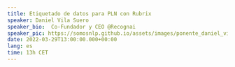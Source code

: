 ```yaml
---
title: Etiquetado de datos para PLN con Rubrix
speaker: Daniel Vila Suero
speaker_bio:  Co-Fundador y CEO @Recognai
speaker_pic: https://somosnlp.github.io/assets/images/ponente_daniel_vila.jpg
date: 2022-03-29T13:00:00.000+00:00
lang: es
time: 13h CET
---
```


<EventSummary
    description="En este taller práctico mostraremos como usar Rubrix para construir y mejorar datos de entrenamiento para PLN, a partir de ejemplos prácticos de clasificación de texto y reconocimiento de entidades nombradas, en Español. ¿Qué es Rubrix? 👉 https://github.com/recognai/rubrix"
    poster="https://somosnlp.github.io/assets/images/evento_daniel.png"
    name="Daniel Vila Suero"
    twitter="https://twitter.com/dvilasuero"
    linkedin="https://www.linkedin.com/in/daniel-vila-suero-484b6b45/"
    bio="Daniel es co-fundador y CEO de Recognai, una startup nacida en España y creadora de Rubrix, la herramienta open-source para PLN centrado en los datos."
    lista="https://somosnlp.org/hackathon#charlas-y-talleres"
/>